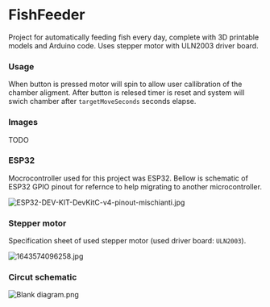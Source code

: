 # FishFeeder

 Project for automatically feeding fish every day, complete with 3D printable models and Arduino code. Uses stepper motor with ULN2003 driver board.

### Usage

When button is pressed motor will spin to allow user callibration of the chamber aligment. After button is relesed timer is reset and system will swich chamber after `targetMoveSeconds` seconds elapse.

### Images

TODO

### ESP32

Mocrocontroller used for this project was ESP32.  Bellow is schematic of ESP32 GPIO pinout for refernce to help migrating to another microcontroller.

![ESP32-DEV-KIT-DevKitC-v4-pinout-mischianti.jpg](https://github.com/nejek16/FishFeeder/blob/main/assets/879ab1db12d31e3a6cbf6293cee2b15b620d610b.jpg)

### Stepper motor

Specification sheet of  used stepper motor (used driver board: `ULN2003`).

![1643574096258.jpg](https://github.com/nejek16/FishFeeder/blob/main/assets/d1d86311cd487f3f1eec8121ff93bd3710fb8a00.jpg)

### Circut schematic

![Blank diagram.png](https://github.com/nejek16/FishFeeder/blob/main/assets/4307f492a36da37c1e5134392b7bb6d90c18548f.png)
